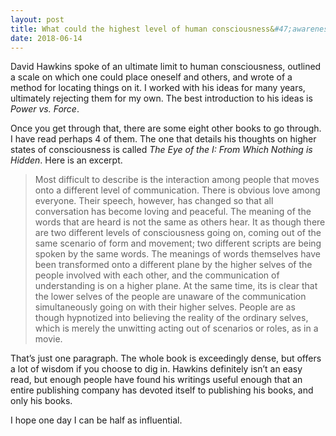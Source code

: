 ```yaml
---
layout: post
title: What could the highest level of human consciousness&#47;awareness look like?
date: 2018-06-14
---
```


<p>David Hawkins spoke of an ultimate limit to human consciousness, outlined a scale on which one could place oneself and others, and wrote of a method for locating things on it. I worked with his ideas for many years, ultimately rejecting them for my own. The best introduction to his ideas is <i>Power vs. Force</i>.</p><p>Once you get through that, there are some eight other books to go through. I have read perhaps 4 of them. The one that details his thoughts on higher states of consciousness is called <i>The Eye of the I: From Which Nothing is Hidden</i>. Here is an excerpt.</p><blockquote><p>Most difficult to describe is the interaction among people that moves onto a different level of communication. There is obvious love among everyone. Their speech, however, has changed so that all conversation has become loving and peaceful. The meaning of the words that are heard is not the same as others hear. It as though there are two different levels of consciousness going on, coming out of the same scenario of form and movement; two different scripts are being spoken by the same words. The meanings of words themselves have been transformed onto a different plane by the higher selves of the people involved with each other, and the communication of understanding is on a higher plane. At the same time, its is clear that the lower selves of the people are unaware of the communication simultaneously going on with their higher selves. People are as though hypnotized into believing the reality of the ordinary selves, which is merely the unwitting acting out of scenarios or roles, as in a movie.</p></blockquote><p>That’s just one paragraph. The whole book is exceedingly dense, but offers a lot of wisdom if you choose to dig in. Hawkins definitely isn’t an easy read, but enough people have found his writings useful enough that an entire publishing company has devoted itself to publishing his books, and only his books.</p><p>I hope one day I can be half as influential.</p>
